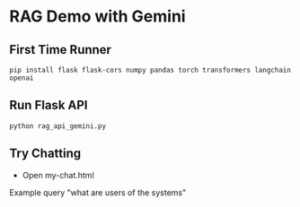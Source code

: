# RAG Demo with Gemini

## First Time Runner
```
pip install flask flask-cors numpy pandas torch transformers langchain openai
```


## Run Flask API
```
python rag_api_gemini.py
```

## Try Chatting
* Open my-chat.html

Example query "what are users of the systems"

